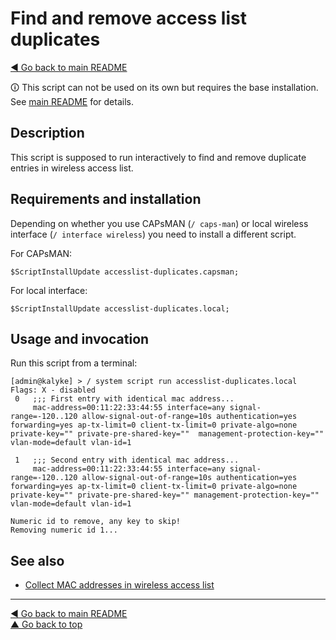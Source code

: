 Find and remove access list duplicates
======================================

[◀ Go back to main README](../README.md)

🛈 This script can not be used on its own but requires the base installation.
See [main README](../README.md) for details.

Description
-----------

This script is supposed to run interactively to find and remove duplicate
entries in wireless access list.

Requirements and installation
-----------------------------

Depending on whether you use CAPsMAN (`/ caps-man`) or local wireless
interface (`/ interface wireless`) you need to install a different script.

For CAPsMAN:

    $ScriptInstallUpdate accesslist-duplicates.capsman;

For local interface:

    $ScriptInstallUpdate accesslist-duplicates.local;

Usage and invocation
--------------------

Run this script from a terminal:

    [admin@kalyke] > / system script run accesslist-duplicates.local
    Flags: X - disabled
     0   ;;; First entry with identical mac address...
         mac-address=00:11:22:33:44:55 interface=any signal-range=-120..120 allow-signal-out-of-range=10s authentication=yes forwarding=yes ap-tx-limit=0 client-tx-limit=0 private-algo=none private-key="" private-pre-shared-key=""  management-protection-key="" vlan-mode=default vlan-id=1

     1   ;;; Second entry with identical mac address...
         mac-address=00:11:22:33:44:55 interface=any signal-range=-120..120 allow-signal-out-of-range=10s authentication=yes forwarding=yes ap-tx-limit=0 client-tx-limit=0 private-algo=none private-key="" private-pre-shared-key="" management-protection-key="" vlan-mode=default vlan-id=1

    Numeric id to remove, any key to skip!
    Removing numeric id 1...

See also
--------

* [Collect MAC addresses in wireless access list](collect-wireless-mac.md)

---
[◀ Go back to main README](../README.md)  
[▲ Go back to top](#top)
